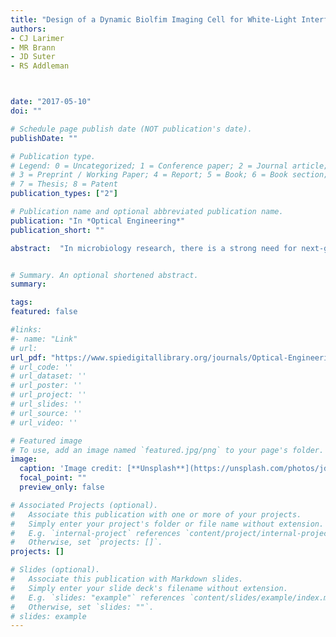 ```yaml
---
title: "Design of a Dynamic Biolfim Imaging Cell for White-Light Interferometric Microscopy"
authors:
- CJ Larimer
- MR Brann 
- JD Suter
- RS Addleman



date: "2017-05-10"
doi: ""

# Schedule page publish date (NOT publication's date).
publishDate: ""

# Publication type.
# Legend: 0 = Uncategorized; 1 = Conference paper; 2 = Journal article;
# 3 = Preprint / Working Paper; 4 = Report; 5 = Book; 6 = Book section;
# 7 = Thesis; 8 = Patent
publication_types: ["2"]

# Publication name and optional abbreviated publication name.
publication: "In *Optical Engineering*"
publication_short: ""

abstract:  "In microbiology research, there is a strong need for next-generation imaging and sensing instrumentation that will enable minimally invasive and label-free investigation of soft, hydrated structures, such as in bacterial biofilms. White-light interferometry (WLI) can provide high-resolution images of surface topology without the use of fluorescent labels but is not typically used to image biofilms because there is insufficient refractive index contrast to induce reflection from the biofilm’s interface. The soft structure and water-like bulk properties of hydrated biofilms make them difficult to characterize in situ, especially in a nondestructive manner. We build on our prior description of static biofilm imaging and describe the design of a dynamic growth flow cell that enables monitoring of the thickness and topology of live biofilms over time using a WLI microscope. The microfluidic system is designed to grow biofilms in dynamic conditions and to create a reflective interface on the surface while minimizing disruption of fragile structures. The imaging cell was also designed to accommodate limitations imposed by the depth of focus of the microscope’s objective lens. Example images of live biofilm samples are shown to illustrate the ability of the flow cell and WLI instrument to (1) support bacterial growth and biofilm development, (2) image biofilm structure that reflects growth in flow conditions, and (3) monitor biofilm development over time nondestructively. In future work, the apparatus described here will enable surface metrology measurements (roughness, surface area, etc.) of biofilms and may be used to observe changes in biofilm structure in response to changes in environmental conditions (e.g., flow velocity, availability of nutrients, and presence of biocides). This development will open opportunities for the use of WLI in bioimaging."


# Summary. An optional shortened abstract.
summary:

tags:
featured: false

#links:
#- name: "Link"
# url: 
url_pdf: "https://www.spiedigitallibrary.org/journals/Optical-Engineering/volume-56/issue-11/111708/Design-of-a-dynamic-biofilm-imaging-cell-for-white-light/10.1117/1.OE.56.11.111708.full?SSO=11"
# url_code: ''
# url_dataset: ''
# url_poster: ''
# url_project: ''
# url_slides: ''
# url_source: ''
# url_video: ''

# Featured image
# To use, add an image named `featured.jpg/png` to your page's folder. 
image:
  caption: 'Image credit: [**Unsplash**](https://unsplash.com/photos/jdD8gXaTZsc)'
  focal_point: ""
  preview_only: false

# Associated Projects (optional).
#   Associate this publication with one or more of your projects.
#   Simply enter your project's folder or file name without extension.
#   E.g. `internal-project` references `content/project/internal-project/index.md`.
#   Otherwise, set `projects: []`.
projects: []

# Slides (optional).
#   Associate this publication with Markdown slides.
#   Simply enter your slide deck's filename without extension.
#   E.g. `slides: "example"` references `content/slides/example/index.md`.
#   Otherwise, set `slides: ""`.
# slides: example
---
```




